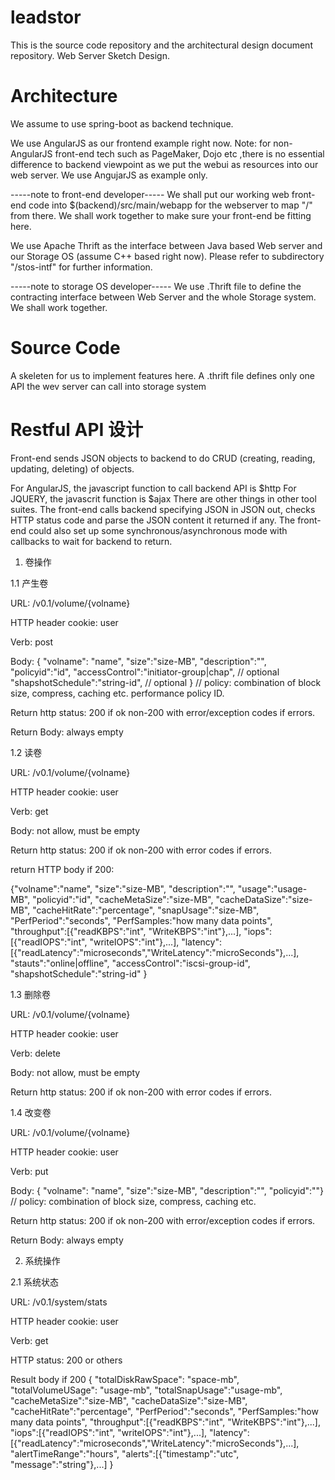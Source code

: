 # leadstor
This is the source code repository and the architectural design document repository.
Web Server Sketch Design.

# Architecture

We assume to use spring-boot as backend technique.

We use AngularJS as our frontend example right now.
Note: for non-AngularJS front-end tech such as PageMaker, Dojo etc ,there 
is no essential difference to backend viewpoint as we put the webui
as resources into our web server. We use AngujarJS as example only. 

-----note to front-end developer-----
We shall put our working web front-end code into $(backend)/src/main/webapp for the webserver to
map "/" from there. We shall work together to make sure your front-end be fitting here.

We use Apache Thrift as the interface between Java based Web server and our Storage OS (assume C++
based right now).  Please refer to subdirectory "/stos-intf" for further information.

-----note to storage OS developer-----
We use .Thrift file to define the contracting interface between Web Server and the whole Storage
system. We shall work together.

# Source Code

A skeleten for us to implement features here.
A .thrift file defines only one API the wev server can call into storage system

# Restful API 设计
Front-end sends JSON objects to backend to do CRUD (creating, reading, updating, deleting) of objects. 

For AngularJS, the javascript function to call backend API is $http
For JQUERY, the javascrit function is $ajax
There are other things in other tool suites. 
The front-end calls backend specifying JSON in JSON out, checks HTTP status code and parse the JSON content it returned if any. 
The front-end could also set up some synchronous/asynchronous mode with callbacks to wait for backend to return.

1. 卷操作

1.1 产生卷

URL:   /v0.1/volume/{volname}

HTTP header cookie: user

Verb: post

Body: 
{ "volname": "name", 
"size":"size-MB", 
"description":"", 
"policyid":"id",
"accessControl":"initiator-group|chap",  // optional
"shapshotSchedule":"string-id",   // optional
} 
// policy: combination of block size, compress, caching etc. performance policy ID.

Return http status: 200 if ok
       non-200 with error/exception codes if errors. 

Return Body: always empty

1.2 读卷

URL:   /v0.1/volume/{volname}

HTTP header cookie: user

Verb: get

Body: not allow, must be empty

Return http status: 200 if ok
        non-200 with error codes if errors. 

return HTTP body if 200: 

{"volname":"name", "size":"size-MB", "description":"",
"usage":"usage-MB", "policyid":"id", "cacheMetaSize":"size-MB", "cacheDataSize":"size-MB",
"cacheHitRate":"percentage", "snapUsage":"size-MB", 
"PerfPeriod":"seconds", "PerfSamples:"how many data points",
"throughput":[{"readKBPS":"int", "WriteKBPS":"int"},...],
"iops":[{"readIOPS":"int", "writeIOPS":"int"},...],
"latency":[{"readLatency":"microseconds","WriteLatency":"microSeconds"},...],
"stauts":"online|offline",
"accessControl":"iscsi-group-id",
"shapshotSchedule":"string-id"
}

1.3 删除卷

URL:   /v0.1/volume/{volname}

HTTP header cookie: user

Verb: delete

Body: not allow, must be empty

Return http status: 200 if ok
        non-200 with error codes if errors. 


1.4 改变卷

URL:   /v0.1/volume/{volname}

HTTP header cookie: user

Verb: put

Body: { "volname": "name", "size":"size-MB", "description":"", "policyid":""} 
// policy: combination of block size, compress, caching etc. 

Return http status: 200 if ok
       non-200 with error/exception codes if errors. 

Return Body: always empty

2. 系统操作

2.1 系统状态 

URL: /v0.1/system/stats

HTTP header cookie: user

Verb: get

HTTP status: 200 or others

Result body if 200
{
"totalDiskRawSpace": "space-mb",
"totalVolumeUSage": "usage-mb",
"totalSnapUsage":"usage-mb",
"cacheMetaSize":"size-MB", 
"cacheDataSize":"size-MB",
"cacheHitRate":"percentage",
"PerfPeriod":"seconds", "PerfSamples:"how many data points",
"throughput":[{"readKBPS":"int", "WriteKBPS":"int"},...],
"iops":[{"readIOPS":"int", "writeIOPS":"int"},...],
"latency":[{"readLatency":"microseconds","WriteLatency":"microSeconds"},...],
"alertTimeRange":"hours",
"alerts":[{"timestamp":"utc", "message":"string"},...]
}
